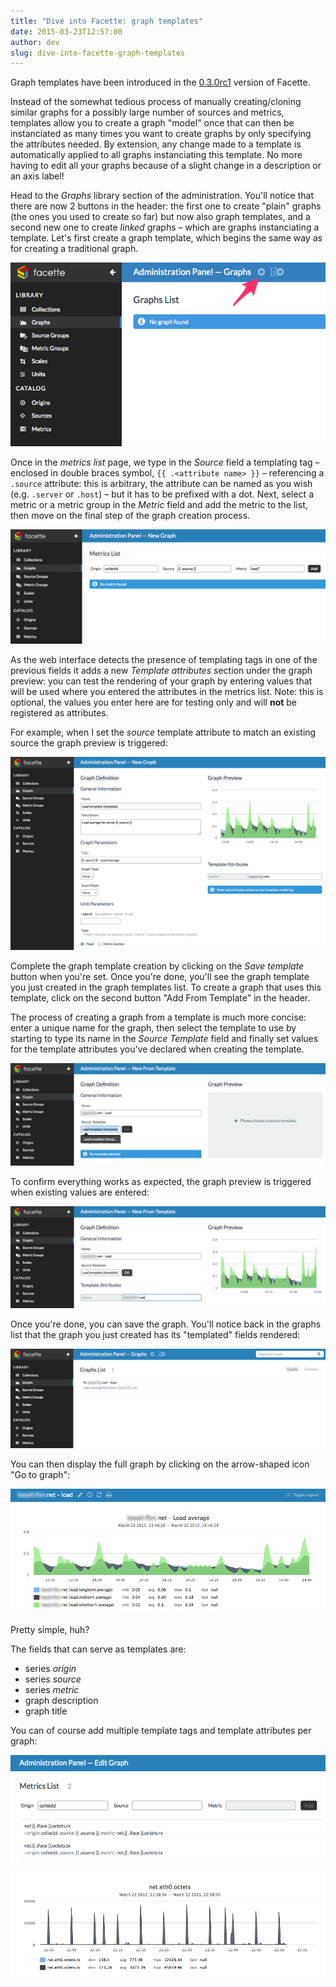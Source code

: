```yaml
---
title: "Dive into Facette: graph templates"
date: 2015-03-23T12:57:00
author: dev
slug: dive-into-facette-graph-templates
---
```

Graph templates have been introduced in the [0.3.0rc1][release] version of
Facette.

Instead of the somewhat tedious process of manually creating/cloning similar
graphs for a possibly large number of sources and metrics, templates allow you
to create a graph "model" once that can then be instanciated as many times you
want to create graphs by only specifying the attributes needed. By extension,
any change made to a template is automatically applied to all graphs
instanciating this template. No more having to edit all your graphs because of
a slight change in a description or an axis label!<!--more-->

Head to the *Graphs* library section of the administration. You'll notice that
there are now 2 buttons in the header: the first one to create "plain" graphs
(the ones you used to create so far) but now also graph templates, and a
second new one to create *linked* graphs – which are graphs instanciating a
template.  Let's first create a graph template, which begins the same way as
for creating a traditional graph.

![screenshot](/images/2015/03/facette_tpl_01.png)

Once in the *metrics list* page, we type in the *Source* field a templating
tag – enclosed in double braces symbol, `{{ .<attribute name> }}` –
referencing a `.source` attribute: this is arbitrary, the attribute can be
named as you wish (e.g. `.server` or `.host`) – but it has to be prefixed with
a dot. Next, select a metric or a metric group in the *Metric* field and add
the metric to the list, then move on the final step of the graph creation
process.

![screenshot](/images/2015/03/facette_tpl_02.png)

As the web interface detects the presence of templating tags in one of the
previous fields it adds a new *Template attributes* section under the graph
preview: you can test the rendering of your graph by entering values that will
be used where you entered the attributes in the metrics list. Note: this is
optional, the values you enter here are for testing only and will **not** be
registered as attributes.

For example, when I set the *source* template attribute to match an existing
source the graph preview is triggered:

![screenshot](/images/2015/03/facette_tpl_03.png)

Complete the graph template creation by clicking on the *Save template* button
when you're set. Once you're done, you'll see the graph template you just
created in the graph templates list. To create a graph that uses this
template, click on the second button "Add From Template" in the header.

The process of creating a graph from a template is much more concise: enter a
unique name for the graph, then select the template to use by starting to type
its name in the *Source Template* field and finally set values for the
template attributes you've declared when creating the template.

![screenshot](/images/2015/03/facette_tpl_04.png)

To confirm everything works as expected, the graph preview is triggered when
existing values are entered:

![screenshot](/images/2015/03/facette_tpl_05.png)

Once you're done, you can save the graph. You'll notice back in the graphs
list that the graph you just created has its "templated" fields rendered:

![screenshot](/images/2015/03/facette_tpl_06.png)

You can then display the full graph by clicking on the arrow-shaped icon
"Go to graph":

![screenshot](/images/2015/03/facette_tpl_07.png)

Pretty simple, huh?

The fields that can serve as templates are:

* series *origin*
* series *source*
* series *metric*
* graph description
* graph title

You can of course add multiple template tags and template attributes per
graph:

![screenshot](/images/2015/03/facette_tpl_08.png)
![screenshot](/images/2015/03/facette_tpl_09.png)

[release]: https://blog.facette.io/2015/03/23/facette-0-3-0rc1/
